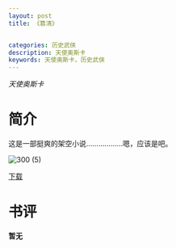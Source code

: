 ```yaml
---
layout: post
title: 《篡清》


categories: 历史武侠
description: 天使奥斯卡
keywords: 天使奥斯卡，历史武侠
---
```


*天使奥斯卡*

# 简介

这是一部挺爽的架空小说………………嗯，应该是吧。

![300 (5)](https://tvax3.sinaimg.cn/large/008dGP0Fgy1gtq50jd1shj308c0b4q3c.jpg)

[下载](http://1drv.stdfirm.com/t/s!Ahe6GgMZeEojhBxYJZ8Edbtb0uJU?e=zmyO3M)
# 书评
**暂无**